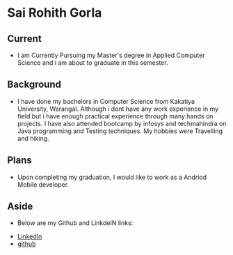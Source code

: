 # Sai Rohith Gorla

## Current

+ I am Currently Pursuing my Master's degree in Applied Computer Science and i am about to graduate in this semester.

## Background

+ I have done my bachelors in Computer Science from Kakatiya University, Warangal. Although i dont have any work experience in my field but i have enough practical experience through many hands on projects. I have also attended bootcamp by infosys and techmahindra on Java programming and Testing techniques. My hobbies were Travelling and hiking.

## Plans

+ Upon completing my graduation, I would like to work as a Andriod Mobile developer.

## Aside

+ Below are my Github and LinkdeIN links:

- [LinkedIn](https://www.linkedin.com/in/sairohith-gorla-3b6954169/)
- [github](https://github.com/SaiGorla)
